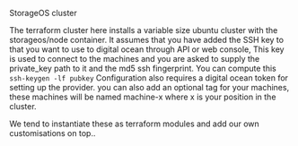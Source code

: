 StorageOS cluster

The terraform cluster here installs a variable size ubuntu cluster with the storageos/node container.
It assumes that you have added the SSH key to that you want to use to digital ocean through API or web console,
This key is used to connect to the machines and you are asked to supply the private_key path to it and the md5 ssh fingerprint.
You can compute this `ssh-keygen -lf pubkey`
Configuration also requires a digital ocean token for setting up the provider. you can also add an optional tag for your machines, these machines will be named machine-x where x is your position in the cluster.

We tend to instantiate these as terraform modules and add our own customisations on top..
